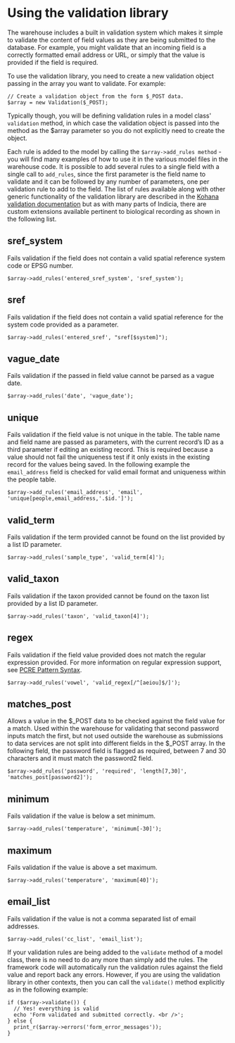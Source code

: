 # Using the validation library #

The warehouse includes a built in validation system which makes it simple to validate the content of field values as they are being submitted to the database. For example, you might validate that an incoming field is a correctly formatted email address or URL, or simply that the value is provided if the field is required.

To use the validation library, you need to create a new validation object passing in the array you want to validate. For example:
```
// Create a validation object from the form $_POST data.
$array = new Validation($_POST);
```

Typically though, you will be defining validation rules in a model class' `validation` method, in which case the validation object is passed into the method as the $array parameter so you do not explicitly need to create the object.

Each rule is added to the model by calling the `$array->add_rules method` - you will find many examples of how to use it in the various model files in the warehouse code. It is possible to add several rules to a single field with a single call to `add_rules`, since the first parameter is the field name to validate and it can be followed by any number of parameters, one per validation rule to add to the field. The list of rules available along with other generic functionality of the validation library are described in the [Kohana validation documentation](http://docs.kohanaphp.com/libraries/validation) but as with many parts of Indicia, there are custom extensions available pertinent to biological recording as shown in the following list.

## sref\_system ##
Fails validation if the field does not contain a valid spatial reference system code or EPSG number.
```
$array->add_rules('entered_sref_system', 'sref_system');
```

## sref ##
Fails validation if the field does not contain a valid spatial reference for the system code provided as a parameter.
```
$array->add_rules('entered_sref', "sref[$system]");
```

## vague\_date ##
Fails validation if the passed in field value cannot be parsed as a vague date.
```
$array->add_rules('date', 'vague_date');
```

## unique ##
Fails validation if the field value is not unique in the table. The table name and field name are passed as parameters, with the current record’s ID as a third parameter if editing an existing record. This is required because a value should not fail the uniqueness test if it only exists in the existing record for the values being saved. In the following example the `email_address` field is checked for valid email format and uniqueness within the people table.
```
$array->add_rules('email_address', 'email', 'unique[people,email_address,'.$id.']');  
```
## valid\_term ##
Fails validation if the term provided cannot be found on the list provided by a list ID parameter.
```
$array->add_rules('sample_type', 'valid_term[4]');
```

## valid\_taxon ##
Fails validation if the taxon provided cannot be found on the taxon list provided by a list ID parameter.
```
$array->add_rules('taxon', 'valid_taxon[4]');
```

## regex ##
Fails validation if the field value provided does not match the regular expression provided. For more information on regular expression support, see [PCRE Pattern Syntax](http://www.php.net/manual/en/reference.pcre.pattern.syntax.php).
```
$array->add_rules('vowel', 'valid_regex[/^[aeiou]$/]');
```

## matches\_post ##
Allows a value in the $_POST data to be checked against the field value for a match. Used within the warehouse for validating that second password inputs match the first, but not used outside the warehouse as submissions to data services are not split into different fields in the $_POST array. In the following field, the password field is flagged as required, between 7 and 30 characters and it must match the password2 field.
```
$array->add_rules('password', 'required', 'length[7,30]', 'matches_post[password2]');
```

## minimum ##
Fails validation if the value is below a set minimum.
```
$array->add_rules('temperature', 'minimum[-30]');
```

## maximum ##
Fails validation if the value is above a set maximum.
```
$array->add_rules('temperature', 'maximum[40]');
```

## email\_list ##
Fails validation if the value is not a comma separated list of email addresses.
```
$array->add_rules('cc_list', 'email_list');
```

If your validation rules are being added to the `validate` method of a model class, there is no need to do any more than simply add the rules. The framework code will automatically run the validation rules against the field value and report back any errors. However, if you are using the validation library in other contexts, then you can call the `validate()` method explicitly as in the following example:
```
if ($array->validate()) {
  // Yes! everything is valid
  echo 'Form validated and submitted correctly. <br />';
} else {
  print_r($array->errors('form_error_messages'));
}
```